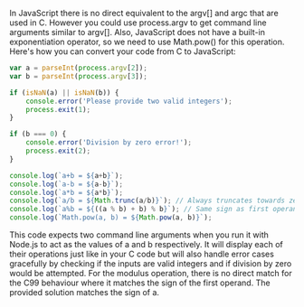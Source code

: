 In JavaScript there is no direct equivalent to the argv[] and argc that are used in C. However you could use process.argv to get command line arguments similar to argv[]. Also, JavaScript does not have a built-in exponentiation operator, so we need to use Math.pow() for this operation. Here's how you can convert your code from C to JavaScript:
```JavaScript
var a = parseInt(process.argv[2]);
var b = parseInt(process.argv[3]);

if (isNaN(a) || isNaN(b)) {
    console.error('Please provide two valid integers');
    process.exit(1);
}

if (b === 0) {
    console.error('Division by zero error!');
    process.exit(2);
}

console.log(`a+b = ${a+b}`);
console.log(`a-b = ${a-b}`);
console.log(`a*b = ${a*b}`);
console.log(`a/b = ${Math.trunc(a/b)}`); // Always truncates towards zero in JavaScript
console.log(`a%b = ${((a % b) + b) % b}`); // Same sign as first operand, but not same behaviour for negative numbers
console.log(`Math.pow(a, b) = ${Math.pow(a, b)}`); 
```
This code expects two command line arguments when you run it with Node.js to act as the values of a and b respectively. It will display each of their operations just like in your C code but will also handle error cases gracefully by checking if the inputs are valid integers and if division by zero would be attempted. For the modulus operation, there is no direct match for the C99 behaviour where it matches the sign of the first operand. The provided solution matches the sign of a.

